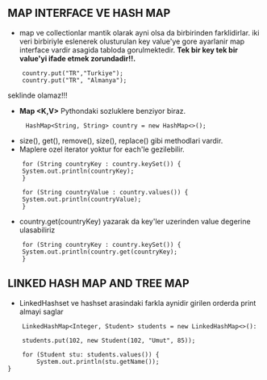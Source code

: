 ## MAP INTERFACE VE HASH MAP
* map ve collectionlar mantik olarak ayni olsa da birbirinden farklidirlar.
iki veri birbiriyle eslenerek olusturulan key value'ye gore ayarlanir map
interface vardir asagida tabloda gorulmektedir.
**Tek bir key tek bir value'yi ifade etmek zorundadir!!.**
```
    country.put("TR","Turkiye");
    country.put("TR", "Almanya");
```
seklinde olamaz!!!

* **Map <K,V>** Pythondaki sozluklere benziyor biraz.
```
     HashMap<String, String> country = new HashMap<>();
```
* size(), get(), remove(), size(), replace() gibi methodlari vardir.
* Maplere ozel iterator yoktur for each'le gezilebilir.

```
    for (String countryKey : country.keySet()) {
    System.out.println(countryKey);
    }
    
    for (String countryValue : country.values()) {
    System.out.println(countryValue);
    }
```
* country.get(countryKey) yazarak da key'ler uzerinden value degerine ulasabiliriz

```
    for (String countryKey : country.keySet()) {
    System.out.println(country.get(countryKey);
    }
```    
## LINKED HASH MAP AND TREE MAP

* LinkedHashset ve hashset arasindaki farkla aynidir girilen orderda print almayi saglar
```
    LinkedHashMap<Integer, Student> students = new LinkedHashMap<>():
    
    students.put(102, new Student(102, "Umut", 85));

    for (Student stu: students.values()) {
        System.out.println(stu.getName());
}
```